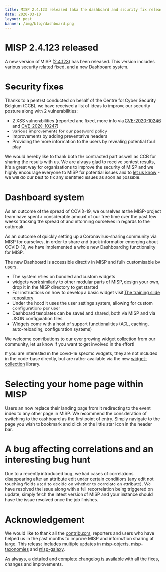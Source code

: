 ```yaml
---
title: MISP 2.4.123 released (aka the dashboard and security fix release)
date: 2020-03-10
layout: post
banner: /img/blog/dashboard.png
---
```


# MISP 2.4.123 released

A new version of MISP ([2.4.123](https://github.com/MISP/MISP/tree/v2.4.123)) has been released. This version includes various security related fixed, and a new Dashboard system.

# Security fixes

Thanks to a pentest conducted on behalf of the Centre for Cyber Security Belgium (CCB), we have received a list of ideas to improve our security posture along with 2 vulnerabilities:

- 2 XSS vulnerabilities (reported and fixed, more info via [CVE-2020-10246](/security) and [CVE-2020-10247](/security))
- various improvements for our password policy
- Improvements by adding preventative headers
- Providing the more information to the users by revealing potential foul play

We would hereby like to thank both the contracted part as well as CCB for sharing the results with us. We are always glad to receive pentest results, it's a great way for organisations to improve the security of MISP and we highly encourage everyone to MISP for potential issues and to [let us know](/security) - we will do our best to fix any identified issues as soon as possible.

# Dashboard system

As an outcome of the spread of COVID-19, we ourselves at the MISP-project team have spent a considerable amount of our free time over the past few weeks tracking the spread of and informing ourselves in regards to the outbreak.

As an outcome of quickly setting up a Coronavirus-sharing community via MISP for ourselves, in order to share and track information emerging about COVID-19, we have implemented a whole new Dashboarding functionality for MISP.

The new Dashboard is accessible directly in MISP and fully customisable by users.

- The system relies on bundled and custom widgets
- widgets work similarly to other modular parts of MISP, design your own, drop it in the MISP directory to get started
- For instructions on how to develop a basic widget visit [The training slide repository](/misp-training/a.a-widget-dev.pdf)
- Under the hood it uses the user settings system, allowing for custom configurations per user
- Dashboard templates can be saved and shared, both via MISP and via JSON configuration files
- Widgets come with a host of support functionalities (ACL, caching, auto-reloading, configuration systems)

We welcome contributions to our ever growing widget collection from our community, let us know if you want to get involved in the effort!

If you are interested in the covid-19 specific widgets, they are not included in the code-base directly, but are rather available via the new [widget-collection](https://github.com/MISP/widget-collection) library.

# Selecting your home page within MISP

Users an now replace their landing page from it redirecting to the event index to any other page in MISP. We recommend the consideration of switching to the dashboard as the first point of entry. Simply navigate to the page you wish to bookmark and click on the little star icon in the header bar.

# A bug affecting correlations and an interesting bug hunt

Due to a recently introduced bug, we had cases of correlations disappearing after an attribute edit under certain conditions (any edit not touching fields used to decide on whether to correlate an attribute). We have resolved the issue along with a full recorrelation being triggered on update, simply fetch the latest version of MISP and your instance should have the issue resolved once the job finishes.

# Acknowledgement

We would like to thank all the [contributors](/contributors), reporters and users who have helped us in the past months to improve MISP and information sharing at large. This release includes multiple updates in [misp-objects](/objects.html), [misp-taxonomies](/taxonomies.html) and [misp-galaxy](/galaxy.html).

As always, a detailed and [complete changelog is available](/Changelog.txt) with all the fixes, changes and improvements.


